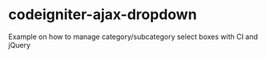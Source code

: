 codeigniter-ajax-dropdown
=========================

Example on how to manage category/subcategory select boxes with CI and jQuery
